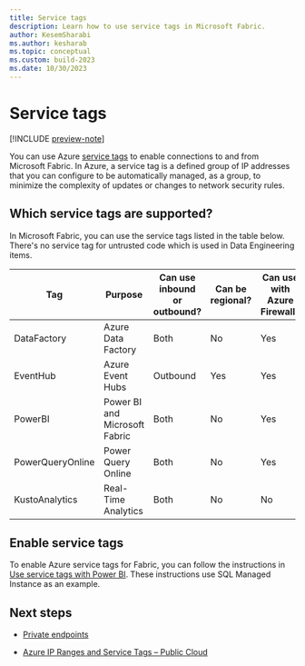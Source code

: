 ```yaml
---
title: Service tags
description: Learn how to use service tags in Microsoft Fabric.
author: KesemSharabi
ms.author: kesharab
ms.topic: conceptual
ms.custom: build-2023
ms.date: 10/30/2023
---
```


# Service tags

[!INCLUDE [preview-note](../includes/preview-note.md)]

You can use Azure [service tags](/azure/virtual-network/service-tags-overview) to enable connections to and from Microsoft Fabric. In Azure, a service tag is a defined group of IP addresses that you can configure to be automatically managed, as a group, to minimize the complexity of updates or changes to network security rules.

## Which service tags are supported?

In Microsoft Fabric, you can use the service tags listed in the table below. There's no service tag for untrusted code which is used in Data Engineering items.

| Tag | Purpose | Can use inbound or outbound? | Can be regional? | Can use with Azure Firewall? |
|--|--|--|--|--|
| DataFactory | Azure Data Factory | Both | No | Yes |
| EventHub | Azure Event Hubs | Outbound | Yes | Yes |
| PowerBI | Power BI and Microsoft Fabric | Both | No | Yes |
| PowerQueryOnline | Power Query Online | Both | No | Yes |
| KustoAnalytics | Real-Time Analytics | Both | No | No |

## Enable service tags

To enable Azure service tags for Fabric, you can follow the instructions in [Use service tags with Power BI](/power-bi/enterprise/service-premium-service-tags). These instructions use SQL Managed Instance as an example.

## Next steps

* [Private endpoints](/power-bi/enterprise/service-security-private-links)

* [Azure IP Ranges and Service Tags – Public Cloud](https://www.microsoft.com/download/details.aspx?id=56519)
